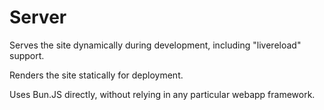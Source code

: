# Server

Serves the site dynamically during development, including "livereload" support.

Renders the site statically for deployment.

Uses Bun.JS directly, without relying in any particular webapp framework.